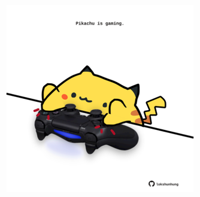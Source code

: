 <!-- built at 26/11/2023, 24:01:26 UTC -->
<p align="center">
  <img width="500" height="500" src="./ReadmeImage.svg">
</p>
